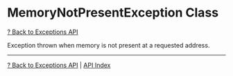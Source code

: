 # MemoryNotPresentException Class

[? Back to Exceptions API](README.md)

Exception thrown when memory is not present at a requested address.

---

[? Back to Exceptions API](README.md) | [API Index](../README.md)
